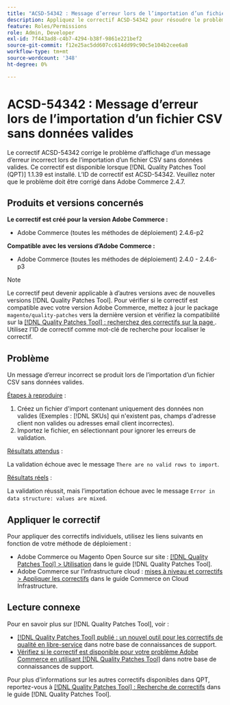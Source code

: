 ```yaml
---
title: "ACSD-54342 : Message d’erreur lors de l’importation d’un fichier CSV sans données valides"
description: Appliquez le correctif ACSD-54342 pour résoudre le problème Adobe Commerce en raison duquel un message d’erreur incorrect se produit lors de l’importation d’un fichier CSV sans données valides.
feature: Roles/Permissions
role: Admin, Developer
exl-id: 7f443ad8-c4b7-4294-b38f-9861e221bef2
source-git-commit: f12e25ac5dd607cc614dd99c90c5e104b2cee6a8
workflow-type: tm+mt
source-wordcount: '348'
ht-degree: 0%

---
```


# ACSD-54342 : Message d’erreur lors de l’importation d’un fichier CSV sans données valides

Le correctif ACSD-54342 corrige le problème d’affichage d’un message d’erreur incorrect lors de l’importation d’un fichier CSV sans données valides. Ce correctif est disponible lorsque [!DNL Quality Patches Tool (QPT)] 1.1.39 est installé. L’ID de correctif est ACSD-54342. Veuillez noter que le problème doit être corrigé dans Adobe Commerce 2.4.7.

## Produits et versions concernés

**Le correctif est créé pour la version Adobe Commerce :**

* Adobe Commerce (toutes les méthodes de déploiement) 2.4.6-p2

**Compatible avec les versions d’Adobe Commerce :**

* Adobe Commerce (toutes les méthodes de déploiement) 2.4.0 - 2.4.6-p3

>[!NOTE]
>
>Le correctif peut devenir applicable à d’autres versions avec de nouvelles versions [!DNL Quality Patches Tool]. Pour vérifier si le correctif est compatible avec votre version Adobe Commerce, mettez à jour le package `magento/quality-patches` vers la dernière version et vérifiez la compatibilité sur la [[!DNL Quality Patches Tool] : recherchez des correctifs sur la page ](https://experienceleague.adobe.com/tools/commerce-quality-patches/index.html). Utilisez l’ID de correctif comme mot-clé de recherche pour localiser le correctif.

## Problème

Un message d’erreur incorrect se produit lors de l’importation d’un fichier CSV sans données valides.

<u>Étapes à reproduire</u> :

1. Créez un fichier d&#39;import contenant uniquement des données non valides (Exemples : [!DNL SKUs] qui n&#39;existent pas, champs d&#39;adresse client non valides ou adresses email client incorrectes).
1. Importez le fichier, en sélectionnant pour ignorer les erreurs de validation.

<u>Résultats attendus</u> :

La validation échoue avec le message `There are no valid rows to import`.

<u>Résultats réels</u> :

La validation réussit, mais l’importation échoue avec le message `Error in data structure: values are mixed`.

## Appliquer le correctif

Pour appliquer des correctifs individuels, utilisez les liens suivants en fonction de votre méthode de déploiement :

* Adobe Commerce ou Magento Open Source sur site : [[!DNL Quality Patches Tool] > Utilisation](https://experienceleague.adobe.com/docs/commerce-operations/tools/quality-patches-tool/usage.html) dans le guide [!DNL Quality Patches Tool].
* Adobe Commerce sur l’infrastructure cloud : [mises à niveau et correctifs > Appliquer les correctifs](https://experienceleague.adobe.com/docs/commerce-cloud-service/user-guide/develop/upgrade/apply-patches.html) dans le guide Commerce on Cloud Infrastructure.

## Lecture connexe

Pour en savoir plus sur [!DNL Quality Patches Tool], voir :

* [[!DNL Quality Patches Tool] publié : un nouvel outil pour les correctifs de qualité en libre-service](/help/announcements/adobe-commerce-announcements/magento-quality-patches-released-new-tool-to-self-serve-quality-patches.md) dans notre base de connaissances de support.
* [Vérifiez si le correctif est disponible pour votre problème Adobe Commerce en utilisant  [!DNL Quality Patches Tool]](/help/support-tools/patches-available-in-qpt-tool/check-patch-for-magento-issue-with-magento-quality-patches.md) dans notre base de connaissances de support.

Pour plus d&#39;informations sur les autres correctifs disponibles dans QPT, reportez-vous à [[!DNL Quality Patches Tool] : Recherche de correctifs](https://experienceleague.adobe.com/tools/commerce-quality-patches/index.html) dans le guide [!DNL Quality Patches Tool].
